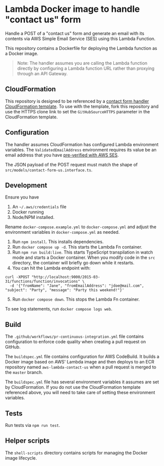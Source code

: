 # Lambda Docker image to handle "contact us" form

Handle a POST of a "contact us" form and generate an email with its contents via
AWS Simple Email Service (SES) using this Lambda Function.

This repository contains a Dockerfile for deploying the Lambda function as a
Docker image.

> Note: The handler assumes you are calling the Lambda function directly by
> configuring a Lambda function URL rather than proxying through an API Gateway.

## CloudFormation

This repository is designed to be referenced by a
[contact form handler CloudFormation template](https://github.com/chrisjsherm/aws-cf-contact-form-handler).
To use with the template, fork this repository and
use the HTTPS clone link to set the `GitHubSourceHTTPS` parameter in the
CloudFormation template.

## Configuration

The handler assumes CloudFormation has configured Lambda environment variables.
The `ValidatedEmailAddress` environment requires its value be an email address
that you have
[pre-verified with AWS SES](https://docs.aws.amazon.com/ses/latest/dg/creating-identities.html#verify-email-addresses-procedure).

The JSON payload of the POST request must match the shape of
`src/models/contact-form-us.interface.ts`.

## Development

Ensure you have

1. An `~/.aws/credentials` file
2. Docker running
3. Node/NPM installed.

Rename `docker-compose.example.yml` to `docker-compose.yml` and
adjust the environment variables in `docker-compose.yml` as needed.

1. Run `npm install`. This installs dependencies.
2. Run `docker compose up -d`. This starts the Lambda Fn container.
3. Run `npm run build:live`. This starts TypeScript transpilation in watch mode and
   starts a Docker container. When you modify code in the `src` directory,
   the container will briefly go down while it restarts.
4. You can hit the Lambda endpoint with:

```
curl -XPOST "http://localhost:9000/2015-03-31/functions/function/invocations" \
  -d '{"fromName": "Jane", "fromEmailAddress": "jdoe@mail.com", "subject": "Party", "message": "Party this weekend!"}'
```

5. Run `docker compose down`. This stops the Lambda Fn container.

To see log statements, run `docker compose logs web`.

## Build

The `.github/workflows/pr-continuous-integration.yml` file contains configuration
to enforce code quality when creating a pull request on GitHub.

The `buildspec.yml` file contains configuration for AWS CodeBuild. It builds a
Docker image based on AWS' Lambda image and then deploys to an ECR repository
named `aws-lambda-contact-us` when a pull request is merged to the `master`
branch.

The `buildspec.yml` file has several environment variables it assumes are set
by CloudFormation. If you do not use the CloudFormation template referenced
above, you will need to take care of setting these environment variables.

## Tests

Run tests via `npm run test`.

## Helper scripts

The `shell-scripts` directory contains scripts for managing the Docker
image lifecycle.
